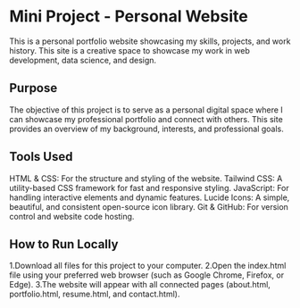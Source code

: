 # Mini Project - Personal Website
This is a personal portfolio website showcasing my skills, projects, and work history. This site is a creative space to showcase my work in web development, data science, and design.

## Purpose
The objective of this project is to serve as a personal digital space where I can showcase my professional portfolio and connect with others. This site provides an overview of my background, interests, and professional goals.

##  Tools Used
HTML & CSS: For the structure and styling of the website.
Tailwind CSS: A utility-based CSS framework for fast and responsive styling.
JavaScript: For handling interactive elements and dynamic features.
Lucide Icons: A simple, beautiful, and consistent open-source icon library.
Git & GitHub: For version control and website code hosting.

##  How to Run Locally
1.Download all files for this project to your computer.
2.Open the index.html file using your preferred web browser (such as Google Chrome, Firefox, or Edge).
3.The website will appear with all connected pages (about.html, portfolio.html, resume.html, and contact.html).
